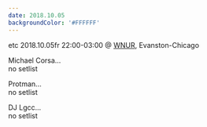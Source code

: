```yaml
---
date: 2018.10.05
backgroundColor: '#FFFFFF'
---
```


etc 2018.10.05fr 22:00-03:00 @ [WNUR](http://www.wnur.org/), Evanston-Chicago  

Michael Corsa...  
no setlist  

Protman...  
no setlist  

DJ Lgcc...  
no setlist